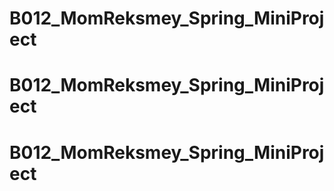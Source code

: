 # B012_MomReksmey_Spring_MiniProject
# B012_MomReksmey_Spring_MiniProject
# B012_MomReksmey_Spring_MiniProject
